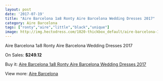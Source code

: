 ```yaml
---
layout: post
date: '2017-07-19'
title: "Aire Barcelona 1a8 Ronty Aire Barcelona Wedding Dresses 2017"
category: Aire Barcelona
tags: ["ronty","aire","little","black","unique"]
image: http://img.hectodress.com/1020-thickbox_default/aire-barcelona-1a8-ronty-aire-barcelona-wedding-dresses-2013.jpg
---
```

Aire Barcelona 1a8 Ronty Aire Barcelona Wedding Dresses 2017

On Sales: **$249.12**
<a href="https://www.hectodress.com/aire-barcelona/641-aire-barcelona-1a8-ronty-aire-barcelona-wedding-dresses-2013.html"><amp-img layout="responsive" width="600" height="600" src="//img.hectodress.com/1020-thickbox_default/aire-barcelona-1a8-ronty-aire-barcelona-wedding-dresses-2013.jpg" alt="Aire Barcelona 1a8 Ronty Aire Barcelona Wedding Dresses 2017 0" /></a>
<a href="https://www.hectodress.com/aire-barcelona/641-aire-barcelona-1a8-ronty-aire-barcelona-wedding-dresses-2013.html"><amp-img layout="responsive" width="600" height="600" src="//img.hectodress.com/1022-thickbox_default/aire-barcelona-1a8-ronty-aire-barcelona-wedding-dresses-2013.jpg" alt="Aire Barcelona 1a8 Ronty Aire Barcelona Wedding Dresses 2017 1" /></a>
<a href="https://www.hectodress.com/aire-barcelona/641-aire-barcelona-1a8-ronty-aire-barcelona-wedding-dresses-2013.html"><amp-img layout="responsive" width="600" height="600" src="//img.hectodress.com/1021-thickbox_default/aire-barcelona-1a8-ronty-aire-barcelona-wedding-dresses-2013.jpg" alt="Aire Barcelona 1a8 Ronty Aire Barcelona Wedding Dresses 2017 2" /></a>

Buy it: [Aire Barcelona 1a8 Ronty Aire Barcelona Wedding Dresses 2017](https://www.hectodress.com/aire-barcelona/641-aire-barcelona-1a8-ronty-aire-barcelona-wedding-dresses-2013.html "Aire Barcelona 1a8 Ronty Aire Barcelona Wedding Dresses 2017")

View more: [Aire Barcelona](https://www.hectodress.com/7-aire-barcelona "Aire Barcelona")